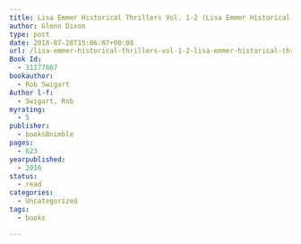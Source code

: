 ```yaml
---
title: Lisa Emmer Historical Thrillers Vol. 1-2 (Lisa Emmer Historical Thriller Series)
author: Glenn Dixon
type: post
date: 2018-07-28T15:06:07+00:00
url: /lisa-emmer-historical-thrillers-vol-1-2-lisa-emmer-historical-thriller-series/
Book Id:
  - 31177867
bookauthor:
  - Rob Swigart
Author l-f:
  - Swigart, Rob
myrating:
  - 5
publisher:
  - booksBnimble
pages:
  - 623
yearpublished:
  - 2016
status:
  - read
categories:
  - Uncategorized
tags:
  - books

---
```

